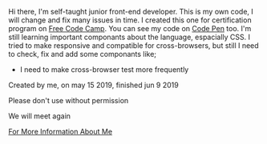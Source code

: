 <!DOCTYPE html>
<html>
  <head>
  </head>
  <body>
  <p>Hi there, I'm self-taught junior front-end developer. This is my own code, I will change and fix many issues in time. I created this one for certification program on <a href="https://learn.freecodecamp.org">Free Code Camp</a>. You can see my code on <a href="https://codepen.io/devil1cal/full/rgPNev">Code Pen</a> too. I'm still learning important componants about the language, espacially CSS. I tried to make responsive and compatible for cross-browsers, but still I need to check, fix and add some componants like;</p>
    <ul>
      <li>I need to make cross-browser test more frequently </li>
     </ul>
   <p>Created by me, on may 15 2019, finished jun 9 2019</p>
    <p>Please don't use without permission</p>
    <p>We will meet again</p> 
    <p><a href="https://www.linkedin.com/in/damlaumar/">For More Information About Me</a></p>
  </body>
  </html>
